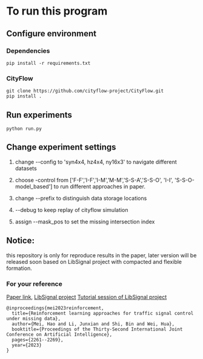 # To run this program

## Configure environment

### Dependencies
```
pip install -r requirements.txt
```

### CityFlow
```
git clone https://github.com/cityflow-project/CityFlow.git
pip install .
```


## Run experiments

```
python run.py
```

## Change experiment settings
1. change --config to 'syn4x4, hz4x4, ny16x3' to navigate different datasets

2. choose -control from ['F-F','I-F','I-M','M-M','S-S-A','S-S-O', 'I-I', 'S-S-O-model_based'] to run different approaches in paper.

3. change --prefix to distinguish data storage locations

4. --debug to keep replay of cityflow simulation

5. assign --mask_pos to set the missing intersection index

## Notice:

this repository is only for reproduce results in the paper, later version will be released soon based on LibSignal project with compacted and flexible formation.

### For your reference

[Paper link](https://arxiv.org/abs/2304.10722), [LibSignal project](https://darl-libsignal.github.io) [Tutorial session of LibSignal project](https://darl-libsignal.github.io/itsc2023.html)

```
@inproceedings{mei2023reinforcement,
  title={Reinforcement learning approaches for traffic signal control under missing data},
  author={Mei, Hao and Li, Junxian and Shi, Bin and Wei, Hua},
  booktitle={Proceedings of the Thirty-Second International Joint Conference on Artificial Intelligence},
  pages={2261--2269},
  year={2023}
}
```
